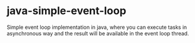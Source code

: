 # java-simple-event-loop
Simple event loop implementation in java, where you can execute tasks in asynchronous way and the result will be available in the event loop thread.
